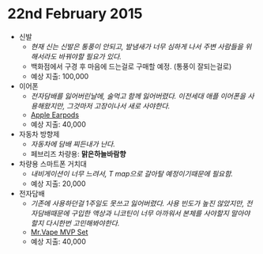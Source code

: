 # 22nd February 2015
 * 신발
	 * _현재 신는 신발은 통풍이 안되고, 발냄새가 너무 심하게 나서 주변 사람들을 위해서라도 바꿔야할 필요가 있다._
	 * 백화점에서 구경 후 마음에 드는걸로 구매할 예정. (통풍이 잘되는걸로)
	 * 예상 지출: 100,000
 * 이어폰
	 * _전자담배를 잃어버린날에, 술먹고 함께 잃어버렸다. 이전세대 애플 이어폰을 사용해왔지만, 그것마저 고장이나서 새로 사야한다._
 	 * [Apple Earpods](http://store.apple.com/kr/product/MD827FE/)
 	 * 예상 지출: 40,000
 * 자동차 방향제
	 * _자동차에 담배 찌든내가 난다._
	 * 페브리즈 차량용: **맑은하늘바람향**
 * 차량용 스마트폰 거치대
	 * _내비게이션이 너무 느려서, T map으로 갈아탈 예정이기때문에 필요함._
	 * 예상 지출: 20,000
 * 전자담배
	 * _기존에 사용하던걸 1주일도 못쓰고 잃어버렸다. 사용 빈도가 높진 않았지만, 전자담배때문에 구입한 액상과 니코틴이 너무 아까워서 본체를 사야할지 말아야할지 다시한번 고민해봐야한다._
	 * [Mr.Vape MVP Set](http://www.mrvape.co.kr/product/detail.html?product_no=18)
 	 * 예상 지출: 40,000